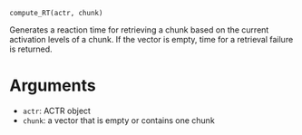 ```
compute_RT(actr, chunk)
```

Generates a reaction time for retrieving a chunk based on the current activation levels of a chunk. If the vector is empty, time  for a retrieval failure is returned.

# Arguments

  * `actr`: ACTR object
  * `chunk`: a vector that is empty or contains one chunk
